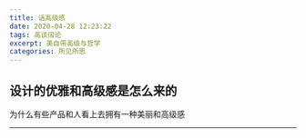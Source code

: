 ```yaml
---
title: 话高级感
date: 2020-04-28 12:23:22
tags: 高谈阔论
excerpt: 美自带高级与哲学
categories: 所见所思
---
```

## 设计的优雅和高级感是怎么来的

为什么有些产品和人看上去拥有一种美丽和高级感





---